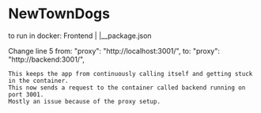 # NewTownDogs

to run in docker:
Frontend
|
|\_\_package.json

Change line 5 from:
"proxy": "http://localhost:3001/",
to:
"proxy": "http://backend:3001/",

    This keeps the app from continuously calling itself and getting stuck in the container.
    This now sends a request to the container called backend running on port 3001.
    Mostly an issue because of the proxy setup.
